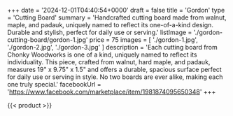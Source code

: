 +++
date = '2024-12-01T04:40:54+0000'
draft = false
title = 'Gordon'
type = 'Cutting Board'
summary = 'Handcrafted cutting board made from walnut, maple, and padauk, uniquely named to reflect its one-of-a-kind design. Durable and stylish, perfect for daily use or serving.'
listImage = './gordon-cutting-board/gordon-1.jpg'
price = 75
images = [
    './gordon-1.jpg',
    './gordon-2.jpg',
    './gordon-3.jpg'
]
description = 'Each cutting board from Chonky Woodworks is one of a kind, uniquely named to reflect its individuality. This piece, crafted from walnut, hard maple, and padauk, measures 19" x 9.75" x 1.5" and offers a durable, spacious surface perfect for daily use or serving in style. No two boards are ever alike, making each one truly special.'
facebookUrl = 'https://www.facebook.com/marketplace/item/1981874095650348'
+++

{{< product >}}